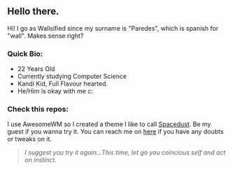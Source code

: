 ## Hello there. 

Hi! I go as Wallsified since my surname is "Paredes", which is spanish for "wall". Makes sense right?

 ### Quick Bio:  
- 22 Years Old
- Currently studying Computer Science
- Kandi Kid, Full Flavour hearted. 
- He/Him is okay with me c:

### Check this repos: 
I use AwesomeWM so I created a theme I like to call [Spacedust](https://github.com/Wallsified/Spacedust.git). Be my guest if you wanna try it. You can reach me on [here](https://s.reddit.com/c/19d69lkf8u11i) if you have any doubts or tweaks on it. 


> *I suggest you try it again...This time, let go you coincious self and act on instinct.*
